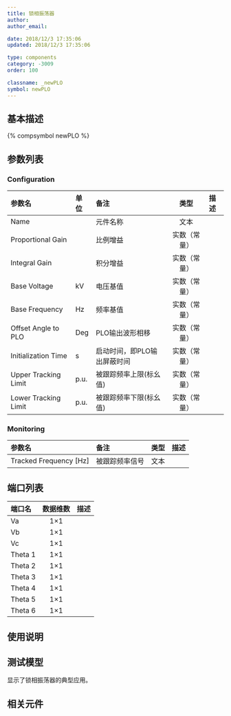 ```yaml
---
title: 锁相振荡器
author: 
author_email:

date: 2018/12/3 17:35:06
updated: 2018/12/3 17:35:06

type: components
category: -3009
order: 100

classname: _newPLO
symbol: newPLO
---
```

## 基本描述
{% compsymbol newPLO %}

## 参数列表
### Configuration
| 参数名 | 单位 | 备注 | 类型 | 描述 |
| :--- | :--- | :--- | :--: | :--- |
| Name |  | 元件名称 | 文本 |  |
| Proportional Gain |  | 比例增益 | 实数（常量） |  |
| Integral Gain |  | 积分增益 | 实数（常量） |  |
| Base Voltage | kV | 电压基值 | 实数（常量） |  |
| Base Frequency | Hz | 频率基值 | 实数（常量） |  |
| Offset Angle to PLO | Deg | PLO输出波形相移 | 实数（常量） |  |
| Initialization Time | s | 启动时间，即PLO输出屏蔽时间 | 实数（常量） |  |
| Upper Tracking Limit | p.u. | 被跟踪频率上限(标幺值) | 实数（常量） |  |
| Lower Tracking Limit | p.u. | 被跟踪频率下限(标幺值) | 实数（常量） |  |

### Monitoring
| 参数名 | 备注 | 类型 | 描述 |
| :--- | :--- | :--: | :--- |
| Tracked Frequency \[Hz\] | 被跟踪频率信号 | 文本 |  |


## 端口列表

| 端口名 | 数据维数 | 描述 |
| :--- | :--:  | :--- |
| Va | 1×1 | |                   
| Vb | 1×1 | |                   
| Vc | 1×1 | |                   
| Theta 1 | 1×1 | |                   
| Theta 2 | 1×1 | |                   
| Theta 3 | 1×1 | |                   
| Theta 4 | 1×1 | |                   
| Theta 5 | 1×1 | |                   
| Theta 6 | 1×1 | |                   

## 使用说明


## 测试模型
[<test name>](<test link>)显示了锁相振荡器的典型应用。

## 相关元件


